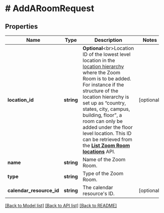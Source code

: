 # # AddARoomRequest

## Properties

Name | Type | Description | Notes
------------ | ------------- | ------------- | -------------
**location_id** | **string** | **Optional**&lt;br&gt;Location ID of the lowest level location in the [location hierarchy](https://support.zoom.us/hc/en-us/articles/115000342983-Zoom-Rooms-Location-Hierarchy) where the Zoom Room is to be added. For instance if the structure of the location hierarchy is set up as “country, states, city, campus, building, floor”, a room can only be added under the floor level location.   This ID can be retrieved from the [**List Zoom Room locations**](/docs/api-reference/zoom-api/methods#operation/listZRLocations) API. | [optional]
**name** | **string** | Name of the Zoom Room. |
**type** | **string** | Type of the Zoom Room. |
**calendar_resource_id** | **string** | The calendar resource&#39;s ID. | [optional]

[[Back to Model list]](../../README.md#models) [[Back to API list]](../../README.md#endpoints) [[Back to README]](../../README.md)
